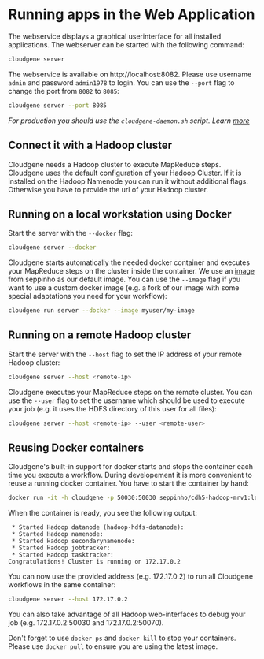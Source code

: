 # Running apps in the Web Application

The webservice displays a graphical userinterface for all installed applications. The webserver can be started with the following command:

```sh
cloudgene server
```

The webservice is available on http://localhost:8082. Please use username `admin` and password `admin1978` to login. You can use the `--port` flag to change the port from `8082` to `8085`:

```sh
cloudgene server --port 8085
```

*For production you should use the `cloudgene-daemon.sh` script. Learn [more]()*



## Connect it with a Hadoop cluster

Cloudgene needs a Hadoop cluster to execute MapReduce steps. Cloudgene uses the default configuration of your Hadoop Cluster. If it is installed on the Hadoop Namenode you can run it without additional flags. Otherwise you have to provide the url of your Hadoop cluster.

## Running on a local workstation using Docker

Start the server with the `--docker` flag:

```sh
cloudgene server --docker
```

Cloudgene starts automatically the needed docker container and executes your MapReduce steps on the cluster inside the container. We use an [image](https://github.com/seppinho/cdh5-hadoop-mrv1) from seppinho as our default image. You can use the `--image` flag if you want to use a custom docker image (e.g. a fork of our image with some special adaptations you need for your workflow):

```sh
cloudgene run server --docker --image myuser/my-image
```


## Running on a remote Hadoop cluster

Start the server with the `--host` flag to set the IP address of your remote Hadoop cluster:

```sh
cloudgene server --host <remote-ip>
```

Cloudgene executes your MapReduce steps on the remote cluster. You can use the `--user` flag to set the username which should be used to execute your job (e.g. it uses the HDFS directory of this user for all files):

```sh
cloudgene server --host <remote-ip> --user <remote-user>
```

## Reusing Docker containers

Cloudgene's built-in support for docker starts and stops the container each time you execute a workflow. During developement it is more convenient to reuse a running docker container. You have to start the container by hand:

```sh
docker run -it -h cloudgene -p 50030:50030 seppinho/cdh5-hadoop-mrv1:latest run-hadoop-initial.sh
```
When the container is ready, you see the following output:

```ansi
 * Started Hadoop datanode (hadoop-hdfs-datanode):
 * Started Hadoop namenode:
 * Started Hadoop secondarynamenode:
 * Started Hadoop jobtracker:
 * Started Hadoop tasktracker:
Congratulations! Cluster is running on 172.17.0.2
```

You can now use the provided address (e.g. 172.17.0.2) to run all Cloudgene workflows in the same container:
```sh
cloudgene server --host 172.17.0.2
```

You can also take advantage of all Hadoop web-interfaces to debug your job (e.g. 172.17.0.2:50030 and 172.17.0.2:50070).

Don't forget to use `docker ps` and `docker kill` to stop your containers. Please use `docker pull` to ensure you are using the latest image.
